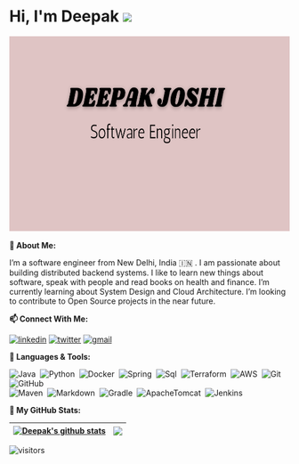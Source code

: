 # Hi, I'm Deepak <img src="https://raw.githubusercontent.com/MartinHeinz/MartinHeinz/master/wave.gif" width="30px">
[<img src='https://github.com/dxjoshi/dxjoshi/blob/master/deepak_banner.png' alt='linkedin' height='350' width='1000'>](https://github.com/dxjoshi/dxjoshi/blob/master/deepak_banner.png)

**:open_book: About Me:**

I’m a software engineer from New Delhi, India :india: . I am passionate about building distributed backend systems. I like to learn new things about software, speak with people and read books on health and finance. I’m currently learning about System Design and Cloud Architecture. I’m looking to contribute to Open Source projects in the near future.

**:mailbox: Connect With Me:**

[<img src='https://cdn.jsdelivr.net/npm/simple-icons@3.0.1/icons/linkedin.svg' alt='linkedin' height='20'>](https://www.linkedin.com/in/https://www.linkedin.com/public-profile/settings?trk=d_flagship3_profile_self_view_public_profile&lipi=urn%3Ali%3Apage%3Ad_flagship3_profile_self_edit_top_card%3BsZVCoeV9SR%2BStVBl8qSaEg%3D%3D/)
[<img src='https://cdn.jsdelivr.net/npm/simple-icons@3.0.1/icons/twitter.svg' alt='twitter' height='20'>](https://twitter.com/https://twitter.com/dXjoshi)
[<img src='https://cdn.jsdelivr.net/npm/simple-icons@3.0.1/icons/gmail.svg' alt='gmail' height='20'>](deepu.joshi92@gmail.com)

**:toolbox: Languages & Tools:**

![Java](https://img.shields.io/badge/-Java-05122A?style=flat&logo=Java&logoColor=FFA518)&nbsp;
![Python](https://img.shields.io/badge/-Python-05122A?style=flat&logo=python)&nbsp;
![Docker](https://img.shields.io/badge/-Docker-05122A?style=flat&logo=docker)&nbsp;
![Spring](https://img.shields.io/badge/-Spring-05122A?style=flat&logo=spring)&nbsp;
![Sql](https://img.shields.io/badge/-SQL-05122A?style=flat&logo=oracle)&nbsp;
![Terraform](https://img.shields.io/badge/-Terraform-05122A?style=flat&logo=terraform)&nbsp;
![AWS](https://img.shields.io/badge/-AWS-05122A?style=flat&logo=Amazon%20AWS)&nbsp;
![Git](https://img.shields.io/badge/-Git-05122A?style=flat&logo=git)&nbsp;
![GitHub](https://img.shields.io/badge/-GitHub-05122A?style=flat&logo=github)\
![Maven](https://img.shields.io/badge/-Maven-05122A?style=flat&logo=apache)&nbsp;
![Markdown](https://img.shields.io/badge/-Markdown-05122A?style=flat&logo=markdown)&nbsp;
![Gradle](https://img.shields.io/badge/-Gradle-05122A?style=flat&logo=gradle)&nbsp;
![ApacheTomcat](https://img.shields.io/badge/-Tomcat-05122A?style=flat&logo=apache)&nbsp;
![Jenkins](https://img.shields.io/badge/-Jenkins-05122A?style=flat&logo=jenkins)&nbsp;

**:rocket: My GitHub Stats:**

| <a href="https://github.com/dxjoshi/github-readme-stats"><img align="center" src="https://github-readme-stats.vercel.app/api?username=dxjoshi&show_icons=true&include_all_commits=true&theme=buefy&hide_border=true&count_private=true" alt="Deepak's github stats" /></a> | <a href="https://github.com/dxjoshi/github-readme-stats"><img align="center" src="https://github-readme-stats.vercel.app/api/top-langs/?username=dxjoshi&hide=DIGITAL%20Command%20Language&langs_count=3&layout=compact&theme=buefy&hide_border=true" /></a> |
| ------------- | ------------- |

![visitors](https://visitor-badge.laobi.icu/badge?page_id=dxjoshi.dxjoshi)
